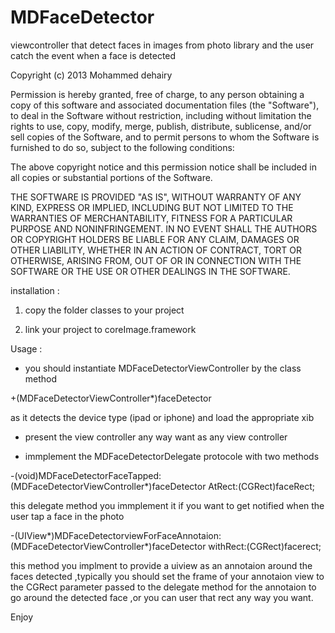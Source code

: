 MDFaceDetector
==============

viewcontroller that detect faces in images from photo library and the user catch the event when a face is detected


Copyright (c) 2013 Mohammed dehairy

Permission is hereby granted, free of charge, to any person obtaining a copy
of this software and associated documentation files (the "Software"), to deal
in the Software without restriction, including without limitation the rights
to use, copy, modify, merge, publish, distribute, sublicense, and/or sell
copies of the Software, and to permit persons to whom the Software is
furnished to do so, subject to the following conditions:

The above copyright notice and this permission notice shall be included in
all copies or substantial portions of the Software.

THE SOFTWARE IS PROVIDED "AS IS", WITHOUT WARRANTY OF ANY KIND, EXPRESS OR
IMPLIED, INCLUDING BUT NOT LIMITED TO THE WARRANTIES OF MERCHANTABILITY,
FITNESS FOR A PARTICULAR PURPOSE AND NONINFRINGEMENT. IN NO EVENT SHALL THE
AUTHORS OR COPYRIGHT HOLDERS BE LIABLE FOR ANY CLAIM, DAMAGES OR OTHER
LIABILITY, WHETHER IN AN ACTION OF CONTRACT, TORT OR OTHERWISE, ARISING FROM,
OUT OF OR IN CONNECTION WITH THE SOFTWARE OR THE USE OR OTHER DEALINGS IN
THE SOFTWARE.



installation :

1. copy the folder classes to your project

2. link your project to coreImage.framework

Usage :

- you should instantiate MDFaceDetectorViewController by the class method 

+(MDFaceDetectorViewController*)faceDetector

as it detects the device type (ipad or iphone) and load the appropriate xib

- present the view controller any way want as any view controller

- immplement the MDFaceDetectorDelegate protocole with two methods

-(void)MDFaceDetectorFaceTapped:(MDFaceDetectorViewController*)faceDetector AtRect:(CGRect)faceRect;

this delegate method you immplement it if you want to get notified when the user tap  a face in the photo


-(UIView*)MDFaceDetectorviewForFaceAnnotaion:(MDFaceDetectorViewController*)faceDetector withRect:(CGRect)facerect;

this method you implment to provide a uiview as an annotaion around the faces detected ,typically you should set the frame 
of your annotaion view to the CGRect parameter passed to the delegate method for the annotaion to go around the detected 
face ,or you can user that rect any way you want.

Enjoy
